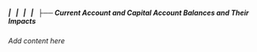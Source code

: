 ##### |   |   |   |   ├── Current Account and Capital Account Balances and Their Impacts

*Add content here*
